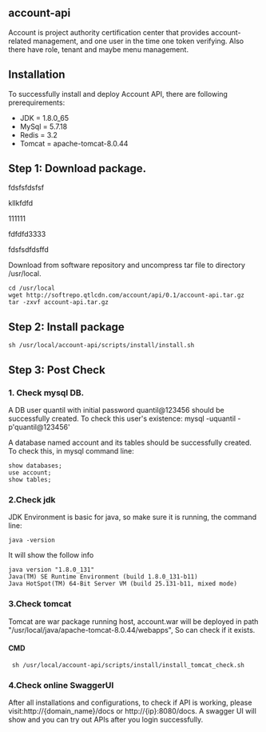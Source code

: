 ## account-api

Account is project authority certification center that provides account-related management, and one user in the time one token verifying.
Also there have role, tenant and maybe menu management.
 
 
## Installation
To successfully install and deploy Account API, there are following prerequirements:
- JDK = 1.8.0_65
- MySql = 5.7.18
- Redis = 3.2
- Tomcat = apache-tomcat-8.0.44

## Step 1: Download package.
fdsfsfdsfsf
 
 kllkfdfd

 111111
 
 fdfdfd3333
 
 fdsfsdfdsffd
 
Download from software repository and uncompress tar file to directory /usr/local.
  
   
```
cd /usr/local 
wget http://softrepo.qtlcdn.com/account/api/0.1/account-api.tar.gz
tar -zxvf account-api.tar.gz 
```

## Step 2: Install package

```
sh /usr/local/account-api/scripts/install/install.sh 
```

## Step 3: Post Check

### 1.  Check mysql DB.

A DB user quantil with initial password quantil@123456 should be successfully created. To check this user's existence:
mysql -uquantil -p'quantil@123456' 

A database named account and its tables should be successfully created. To check this, in mysql command line:


```
show databases;
use account;
show tables;
```


### 2.Check jdk

JDK Environment is basic for java, so make sure it is running, the command line:

```
java -version
```
It will show the follow info

```
java version "1.8.0_131"
Java(TM) SE Runtime Environment (build 1.8.0_131-b11)
Java HotSpot(TM) 64-Bit Server VM (build 25.131-b11, mixed mode)

```

### 3.Check tomcat
Tomcat are war package running host, account.war will be deployed in path "/usr/local/java/apache-tomcat-8.0.44/webapps", So can check if it exists.
#### CMD
``` 
 sh /usr/local/account-api/scripts/install/install_tomcat_check.sh
```

### 4.Check online SwaggerUI

After all installations and configurations, to check if API is working, please visit:http://{domain_name}/docs or http://{ip}:8080/docs. A swagger UI will show and you can try out APIs after you login successfully.




